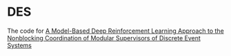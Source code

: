 # DES
The code for [A Model-Based Deep Reinforcement Learning Approach to the Nonblocking Coordination of Modular Supervisors of Discrete Event Systems](https://www.sciencedirect.com/science/article/pii/S0020025523002256?via%3Dihub)

